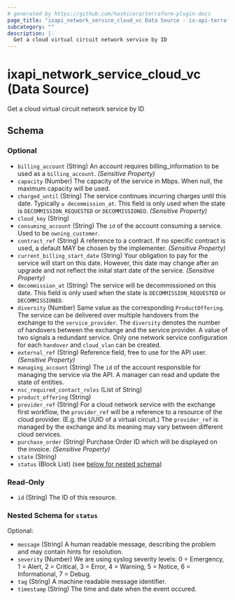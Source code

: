 ```yaml
---
# generated by https://github.com/hashicorp/terraform-plugin-docs
page_title: "ixapi_network_service_cloud_vc Data Source - ix-api-terraform-provider"
subcategory: ""
description: |-
  Get a cloud virtual circuit network service by ID
---
```


# ixapi_network_service_cloud_vc (Data Source)

Get a cloud virtual circuit network service by ID



<!-- schema generated by tfplugindocs -->
## Schema

### Optional

- `billing_account` (String) An account requires billing_information to be used as a `billing_account`. *(Sensitive Property)*
- `capacity` (Number) The capacity of the service in Mbps. When null, the maximum capacity will be used.
- `charged_until` (String) The service continues incurring charges until this date. Typically `≥ decommission_at`.  This field is only used when the state is `DECOMMISSION_REQUESTED` or `DECOMMISSIONED`.  *(Sensitive Property)*
- `cloud_key` (String)
- `consuming_account` (String) The `id` of the account consuming a service.  Used to be `owning_customer`.
- `contract_ref` (String) A reference to a contract. If no specific contract is used, a default MAY be chosen by the implementer. *(Sensitive Property)*
- `current_billing_start_date` (String) Your obligation to pay for the service will start on this date.  However, this date may change after an upgrade and not reflect the inital start date of the service.  *(Sensitive Property)*
- `decommission_at` (String) The service will be decommissioned on this date.  This field is only used when the state is `DECOMMISSION_REQUESTED` or `DECOMMISSIONED`.
- `diversity` (Number) Same value as the corresponding `ProductOffering`.  The service can be delivered over multiple handovers from the exchange to the `service_provider`.  The `diversity` denotes the number of handovers between the exchange and the service provider. A value of two signals a redundant service.  Only one network service configuration for each `handover` and `cloud_vlan` can be created.
- `external_ref` (String) Reference field, free to use for the API user. *(Sensitive Property)*
- `managing_account` (String) The `id` of the account responsible for managing the service via the API. A manager can read and update the state of entities.
- `nsc_required_contact_roles` (List of String)
- `product_offering` (String)
- `provider_ref` (String) For a cloud network service with the exchange first workflow, the `provider_ref` will be a reference to a resource of the cloud provider. (E.g. the UUID of a virtual circuit.)  The `provider_ref` is managed by the exchange and its meaning may vary between different cloud services.
- `purchase_order` (String) Purchase Order ID which will be displayed on the invoice. *(Sensitive Property)*
- `state` (String)
- `status` (Block List) (see [below for nested schema](#nestedblock--status))

### Read-Only

- `id` (String) The ID of this resource.

<a id="nestedblock--status"></a>
### Nested Schema for `status`

Optional:

- `message` (String) A human readable message, describing the problem and may contain hints for resolution.
- `severity` (Number) We are using syslog severity levels: 0 = Emergency, 1 = Alert, 2 = Critical, 3 = Error, 4 = Warning, 5 = Notice, 6 = Informational, 7 = Debug.
- `tag` (String) A machine readable message identifier.
- `timestamp` (String) The time and date when the event occured.


